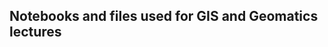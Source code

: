 Notebooks and files used for GIS and Geomatics lectures
-------------------------------------------------------
